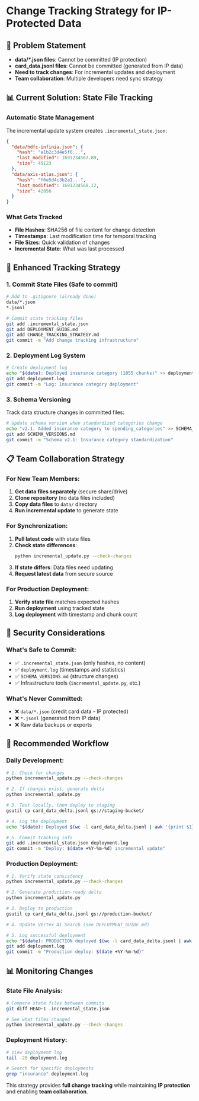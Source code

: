 # Change Tracking Strategy for IP-Protected Data

## 🎯 **Problem Statement**

- **data/*.json files**: Cannot be committed (IP protection)
- **card_data.jsonl files**: Cannot be committed (generated from IP data)
- **Need to track changes**: For incremental updates and deployment
- **Team collaboration**: Multiple developers need sync strategy

## 📊 **Current Solution: State File Tracking**

### **Automatic State Management**
The incremental update system creates `.incremental_state.json`:

```json
{
  "data/hdfc-infinia.json": {
    "hash": "a1b2c3d4e5f6...",
    "last_modified": 1691234567.89,
    "size": 45123
  },
  "data/axis-atlas.json": {
    "hash": "f6e5d4c3b2a1...",
    "last_modified": 1691234568.12,
    "size": 42856
  }
}
```

### **What Gets Tracked**
- **File Hashes**: SHA256 of file content for change detection
- **Timestamps**: Last modification time for temporal tracking
- **File Sizes**: Quick validation of changes
- **Incremental State**: What was last processed

## 🔧 **Enhanced Tracking Strategy**

### 1. **Commit State Files** (Safe to commit)
```bash
# Add to .gitignore (already done)
data/*.json
*.jsonl

# Commit state tracking files
git add .incremental_state.json
git add DEPLOYMENT_GUIDE.md
git add CHANGE_TRACKING_STRATEGY.md
git commit -m "Add change tracking infrastructure"
```

### 2. **Deployment Log System**
```bash
# Create deployment log
echo "$(date): Deployed insurance category (1055 chunks)" >> deployment.log
git add deployment.log
git commit -m "Log: Insurance category deployment"
```

### 3. **Schema Versioning**
Track data structure changes in committed files:

```bash
# Update schema version when standardized categories change
echo "v2.1: Added insurance category to spending_categories" >> SCHEMA_VERSIONS.md
git add SCHEMA_VERSIONS.md
git commit -m "Schema v2.1: Insurance category standardization"
```

## 📋 **Team Collaboration Strategy**

### **For New Team Members:**
1. **Get data files separately** (secure share/drive)
2. **Clone repository** (no data files included)
3. **Copy data files** to `data/` directory
4. **Run incremental update** to generate state

### **For Synchronization:**
1. **Pull latest code** with state files
2. **Check state differences**:
   ```bash
   python incremental_update.py --check-changes
   ```
3. **If state differs**: Data files need updating
4. **Request latest data** from secure source

### **For Production Deployment:**
1. **Verify state file** matches expected hashes
2. **Run deployment** using tracked state
3. **Log deployment** with timestamp and chunk count

## 🔐 **Security Considerations**

### **What's Safe to Commit:**
- ✅ `.incremental_state.json` (only hashes, no content)
- ✅ `deployment.log` (timestamps and statistics)
- ✅ `SCHEMA_VERSIONS.md` (structure changes)
- ✅ Infrastructure tools (`incremental_update.py`, etc.)

### **What's Never Committed:**
- ❌ `data/*.json` (credit card data - IP protected)
- ❌ `*.jsonl` (generated from IP data)
- ❌ Raw data backups or exports

## 🚀 **Recommended Workflow**

### **Daily Development:**
```bash
# 1. Check for changes
python incremental_update.py --check-changes

# 2. If changes exist, generate delta
python incremental_update.py

# 3. Test locally, then deploy to staging
gsutil cp card_data_delta.jsonl gs://staging-bucket/

# 4. Log the deployment
echo "$(date): Deployed $(wc -l card_data_delta.jsonl | awk '{print $1}') chunks" >> deployment.log

# 5. Commit tracking info
git add .incremental_state.json deployment.log
git commit -m "Deploy: $(date +%Y-%m-%d) incremental update"
```

### **Production Deployment:**
```bash
# 1. Verify state consistency
python incremental_update.py --check-changes

# 2. Generate production-ready delta
python incremental_update.py

# 3. Deploy to production
gsutil cp card_data_delta.jsonl gs://production-bucket/

# 4. Update Vertex AI Search (see DEPLOYMENT_GUIDE.md)

# 5. Log successful deployment
echo "$(date): PRODUCTION deployed $(wc -l card_data_delta.jsonl | awk '{print $1}') chunks" >> deployment.log
git add deployment.log
git commit -m "Production deploy: $(date +%Y-%m-%d)"
```

## 📊 **Monitoring Changes**

### **State File Analysis:**
```bash
# Compare state files between commits
git diff HEAD~1 .incremental_state.json

# See what files changed
python incremental_update.py --check-changes
```

### **Deployment History:**
```bash
# View deployment log
tail -20 deployment.log

# Search for specific deployments
grep "insurance" deployment.log
```

This strategy provides **full change tracking** while maintaining **IP protection** and enabling **team collaboration**.